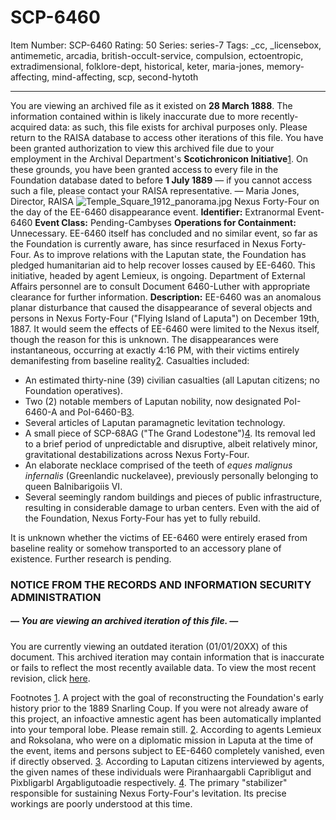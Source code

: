# SCP-6460
Item Number: SCP-6460
Rating: 50
Series: series-7
Tags: _cc, _licensebox, antimemetic, arcadia, british-occult-service, compulsion, ectoentropic, extradimensional, folklore-dept, historical, keter, maria-jones, memory-affecting, mind-affecting, scp, second-hytoth

---

You are viewing an archived file as it existed on **28 March 1888**. The information contained within is likely inaccurate due to more recently-acquired data: as such, this file exists for archival purposes only. Please return to the RAISA database to access other iterations of this file.
You have been granted authorization to view this archived file due to your employment in the Archival Department's **Scotichronicon Initiative**[1](javascript:;). On these grounds, you have been granted access to every file in the Foundation database dated to before **1 July 1889** — if you cannot access such a file, please contact your RAISA representative.
— Maria Jones, Director, RAISA
![Temple_Square_1912_panorama.jpg](https://upload.wikimedia.org/wikipedia/commons/2/24/Temple_Square_1912_panorama.jpg)
Nexus Forty-Four on the day of the EE-6460 disappearance event.
**Identifier:** Extranormal Event-6460
**Event Class:** Pending-Cambyses
**Operations for Containment:** Unnecessary. EE-6460 itself has concluded and no similar event, so far as the Foundation is currently aware, has since resurfaced in Nexus Forty-Four.
As to improve relations with the Laputan state, the Foundation has pledged humanitarian aid to help recover losses caused by EE-6460. This initiative, headed by agent Lemieux, is ongoing. Department of External Affairs personnel are to consult Document 6460-Luther with appropriate clearance for further information.
**Description:** EE-6460 was an anomalous planar disturbance that caused the disappearance of several objects and persons in Nexus Forty-Four ("Flying Island of Laputa") on December 19th, 1887. It would seem the effects of EE-6460 were limited to the Nexus itself, though the reason for this is unknown. The disappearances were instantaneous, occurring at exactly 4:16 PM, with their victims entirely demanifesting from baseline reality[2](javascript:;). Casualties included:
  * An estimated thirty-nine (39) civilian casualties (all Laputan citizens; no Foundation operatives).
  * Two (2) notable members of Laputan nobility, now designated PoI-6460-A and PoI-6460-B[3](javascript:;).
  * Several articles of Laputan paramagnetic levitation technology.
  * A small piece of SCP-68AG ("The Grand Lodestone")[4](javascript:;). Its removal led to a brief period of unpredictable and disruptive, albeit relatively minor, gravitational destabilizations across Nexus Forty-Four.
  * An elaborate necklace comprised of the teeth of _eques malignus infernalis_ (Greenlandic nuckelavee), previously personally belonging to queen Balnibarigoiis VI.
  * Several seemingly random buildings and pieces of public infrastructure, resulting in considerable damage to urban centers. Even with the aid of the Foundation, Nexus Forty-Four has yet to fully rebuild.

It is unknown whether the victims of EE-6460 were entirely erased from baseline reality or somehow transported to an accessory plane of existence. Further research is pending.
  

### NOTICE FROM THE RECORDS AND INFORMATION SECURITY ADMINISTRATION
##### — _You are viewing an archived iteration of this file._ —
You are currently viewing an outdated iteration (01/01/20XX) of this document. This archived iteration may contain information that is inaccurate or fails to reflect the most recently available data. To view the most recent revision, click [here](/scp-6460/offset/1).
  

Footnotes
[1](javascript:;). A project with the goal of reconstructing the Foundation's early history prior to the 1889 Snarling Coup. If you were not already aware of this project, an infoactive amnestic agent has been automatically implanted into your temporal lobe. Please remain still.
[2](javascript:;). According to agents Lemieux and Roksolana, who were on a diplomatic mission in Laputa at the time of the event, items and persons subject to EE-6460 completely vanished, even if directly observed.
[3](javascript:;). According to Laputan citizens interviewed by agents, the given names of these individuals were Piranhaargabli Capribligut and Pixbligarbl Argabligutoadie respectively.
[4](javascript:;). The primary "stabilizer" responsible for sustaining Nexus Forty-Four's levitation. Its precise workings are poorly understood at this time.